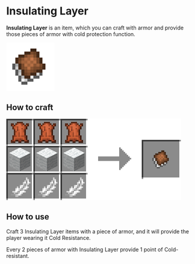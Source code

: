 # Insulating Layer

**Insulating Layer** is an item, which you can craft with armor and provide those pieces of armor with cold protection function.

![Insulating Layer](../.gitbook/assets/blocks-items/insulating_layer.png)

## How to craft

![Leathers * 4 + Any color of Wool * 3 + Feathers * 3 → 防寒层 * 1](../.gitbook/assets/recipes/insulating_layer_recipe.png)

## How to use
Craft 3 Insulating Layer items with a piece of armor, and it will provide the player wearing it Cold Resistance.

Every 2 pieces of armor with Insulating Layer provide 1 point of Cold-resistant.
